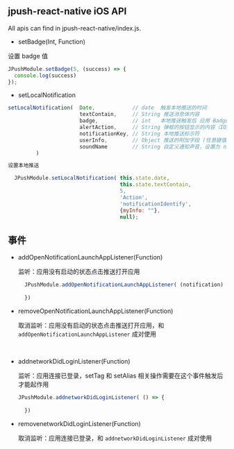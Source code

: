 ## jpush-react-native iOS API

All apis can find in jpush-react-native/index.js.

- setBadge(Int, Function)

设置 badge 值
```javascript
JPushModule.setBadge(5, (success) => {
  console.log(success)
});
```
- setLocalNotification
```javascript
setLocalNotification(  Date,    		// date  触发本地推送的时间
                       textContain,     // String 推送消息体内容
                       badge,           // int   本地推送触发后 应用 Badge（小红点）显示的数字
                       alertAction,     // String 弹框的按钮显示的内容（IOS 8默认为"打开", 其他默认为"启动"）
                       notificationKey, // String 本地推送标示符
                       userInfo,   		// Object 推送的附加字段 (任意键值对)
                       soundName   		// String 自定义通知声音，设置为 null 为默认声音
         )

设置本地推送
```
```javascript
  JPushModule.setLocalNotification( this.state.date, 
                                    this.state.textContain,
                                    5, 
                                    'Action',
                                    'notificationIdentify',
                                    {myInfo: ""},
                                    null);
```

## 事件
- addOpenNotificationLaunchAppListener(Function) 

  监听：应用没有启动的状态点击推送打开应用

  ```javascript
    JPushModule.addOpenNotificationLaunchAppListener( (notification) => {
      
    })
  ```

- removeOpenNotificationLaunchAppListener(Function)  

  取消监听：应用没有启动的状态点击推送打开应用，和 `addOpenNotificationLaunchAppListener` 成对使用

  ​


- addnetworkDidLoginListener(Function)

  监听：应用连接已登录，setTag 和 setAlias 相关操作需要在这个事件触发后才能起作用

  ```javascript
  JPushModule.addnetworkDidLoginListener( () => {
      
    })
  ```

- removenetworkDidLoginListener(Function)

  取消监听：应用连接已登录，和 `addnetworkDidLoginListener` 成对使用